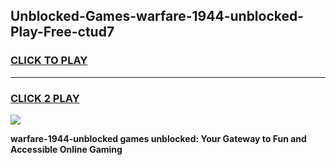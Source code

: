 
## Unblocked-Games-warfare-1944-unblocked-Play-Free-ctud7
<h3>
<a href="https://premium76.site?title=warfare-1944-unblocked&ref=18A1">CLICK TO PLAY</a></h3>
<hr>

<h3>
<a href="https://premium76.site?title=warfare-1944-unblocked&ref=18A1">CLICK 2 PLAY</a>
  
</h3>

<a href="https://premium76.site?title=warfare-1944-unblocked&ref=18A1"><img src="https://clearcache.store/games.png"></a>


**warfare-1944-unblocked games unblocked: Your Gateway to Fun and Accessible Online Gaming**
